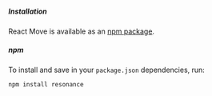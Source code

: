 ##### Installation

React Move is available as an [npm package](https://www.npmjs.org/package/resonance).

##### npm

To install and save in your `package.json` dependencies, run:

```
npm install resonance
```
